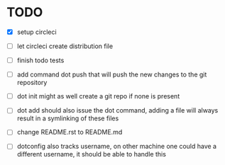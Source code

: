 # TODO

- [x] setup circleci

- [ ] let circleci create distribution file

- [ ] finish todo tests

- [ ] add command dot push that will push the new changes to the git repository

- [ ] dot init might as well create a git repo if none is present

- [ ] dot add should also issue the dot command, adding a file will always
      result in a symlinking of these files

- [ ] change README.rst to README.md

- [ ] dotconfig also tracks username, on other machine one could have a
      different username, it should be able to handle this